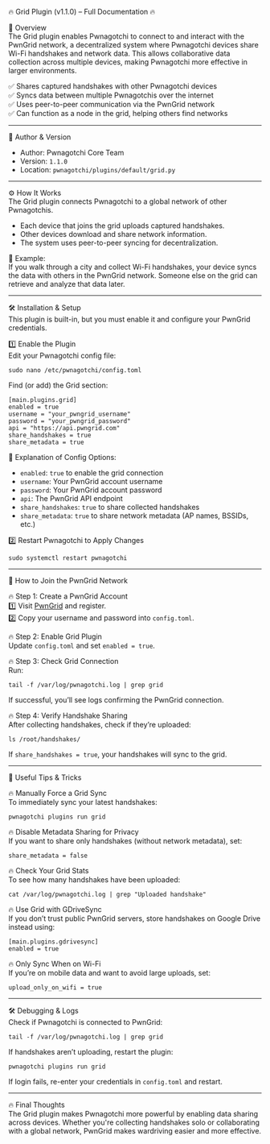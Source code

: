 🔥 Grid Plugin (v1.1.0) – Full Documentation 🔥  

📌 Overview  
The Grid plugin enables Pwnagotchi to connect to and interact with the PwnGrid network, a decentralized system where Pwnagotchi devices share Wi-Fi handshakes and network data. This allows collaborative data collection across multiple devices, making Pwnagotchi more effective in larger environments.  

✅ Shares captured handshakes with other Pwnagotchi devices  
✅ Syncs data between multiple Pwnagotchis over the internet  
✅ Uses peer-to-peer communication via the PwnGrid network  
✅ Can function as a node in the grid, helping others find networks  

---

👤 Author & Version  
- Author: Pwnagotchi Core Team  
- Version: `1.1.0`  
- Location: `pwnagotchi/plugins/default/grid.py`  

---

⚙️ How It Works  
The Grid plugin connects Pwnagotchi to a global network of other Pwnagotchis.  
- Each device that joins the grid uploads captured handshakes.  
- Other devices download and share network information.  
- The system uses peer-to-peer syncing for decentralization.  

📌 Example:  
If you walk through a city and collect Wi-Fi handshakes, your device syncs the data with others in the PwnGrid network. Someone else on the grid can retrieve and analyze that data later.  

---

🛠️ Installation & Setup  
This plugin is built-in, but you must enable it and configure your PwnGrid credentials.  

1️⃣ Enable the Plugin  
Edit your Pwnagotchi config file:  

	sudo nano /etc/pwnagotchi/config.toml  

Find (or add) the Grid section:  

	[main.plugins.grid]
	enabled = true
	username = "your_pwngrid_username"
	password = "your_pwngrid_password"
	api = "https://api.pwngrid.com"
	share_handshakes = true  
	share_metadata = true  

📌 Explanation of Config Options:  
- `enabled`: `true` to enable the grid connection  
- `username`: Your PwnGrid account username  
- `password`: Your PwnGrid account password  
- `api`: The PwnGrid API endpoint  
- `share_handshakes`: `true` to share collected handshakes  
- `share_metadata`: `true` to share network metadata (AP names, BSSIDs, etc.)  

2️⃣ Restart Pwnagotchi to Apply Changes  

	sudo systemctl restart pwnagotchi  

---

📂 How to Join the PwnGrid Network  

🔥 Step 1: Create a PwnGrid Account  
1️⃣ Visit [PwnGrid](https://pwngrid.com/) and register.  
2️⃣ Copy your username and password into `config.toml`.  

🔥 Step 2: Enable Grid Plugin  
Update `config.toml` and set `enabled = true`.  

🔥 Step 3: Check Grid Connection  
Run:  

	tail -f /var/log/pwnagotchi.log | grep grid  

If successful, you’ll see logs confirming the PwnGrid connection.  

🔥 Step 4: Verify Handshake Sharing  
After collecting handshakes, check if they’re uploaded:  

	ls /root/handshakes/  

If `share_handshakes = true`, your handshakes will sync to the grid.  

---

🚀 Useful Tips & Tricks  

🔥 Manually Force a Grid Sync  
To immediately sync your latest handshakes:  

	pwnagotchi plugins run grid  

🔥 Disable Metadata Sharing for Privacy  
If you want to share only handshakes (without network metadata), set:  

	share_metadata = false  

🔥 Check Your Grid Stats  
To see how many handshakes have been uploaded:  

	cat /var/log/pwnagotchi.log | grep "Uploaded handshake"  

🔥 Use Grid with GDriveSync  
If you don’t trust public PwnGrid servers, store handshakes on Google Drive instead using:  

	[main.plugins.gdrivesync]
	enabled = true  

🔥 Only Sync When on Wi-Fi  
If you’re on mobile data and want to avoid large uploads, set:  

	upload_only_on_wifi = true  

---

🛠️ Debugging & Logs  
Check if Pwnagotchi is connected to PwnGrid:  

	tail -f /var/log/pwnagotchi.log | grep grid  

If handshakes aren’t uploading, restart the plugin:  

	pwnagotchi plugins run grid  

If login fails, re-enter your credentials in `config.toml` and restart.  

---

🔥 Final Thoughts  
The Grid plugin makes Pwnagotchi more powerful by enabling data sharing across devices. Whether you're collecting handshakes solo or collaborating with a global network, PwnGrid makes wardriving easier and more effective.  
